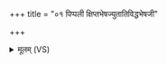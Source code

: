 +++
title = "०१ पिप्पली क्षिप्तभेषज्युतातिविद्धभेषजी"

+++
<details><summary>मूलम् (VS)</summary>

पि॑प्प॒ली क्षि॑प्तभेष॒ज्यु॒३॒॑ताति॑विद्धभेष॒जी।  
तां दे॒वाः सम॑कल्पयन्नि॒यं जीवि॑त॒वा अल॑म् ॥
</details>